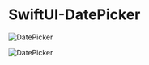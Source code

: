 # SwiftUI-DatePicker

![DatePicker](https://user-images.githubusercontent.com/29408320/160623285-f06efba1-2879-430c-8945-8c49af0732e4.png)

![DatePicker](https://user-images.githubusercontent.com/29408320/160623325-774a3e09-aa43-4f87-91ed-43b70b51fd1e.gif)

